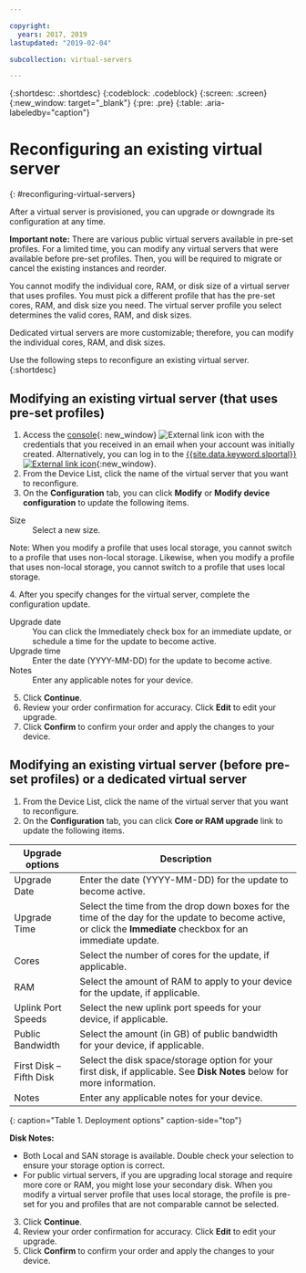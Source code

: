 ```yaml
---

copyright:
  years: 2017, 2019
lastupdated: "2019-02-04"

subcollection: virtual-servers

---
```


{:shortdesc: .shortdesc}
{:codeblock: .codeblock}
{:screen: .screen}
{:new_window: target="_blank"}
{:pre: .pre}
{:table: .aria-labeledby="caption"}


# Reconfiguring an existing virtual server
{: #reconfiguring-virtual-servers}

After a virtual server is provisioned, you can upgrade or downgrade its configuration at any time.  

**Important note:** There are various public virtual servers available in pre-set profiles. For a limited time, you can modify any virtual servers that were available before pre-set profiles. Then, you will be required to migrate or cancel the existing instances and reorder.

You cannot modify the individual core, RAM, or disk size of a virtual server that uses profiles. You must pick a different profile that has the pre-set cores, RAM, and disk size you need. The virtual server profile you select determines the valid cores, RAM, and disk sizes.  

Dedicated virtual servers are more customizable; therefore, you can modify the individual cores, RAM, and disk sizes.

Use the following steps to reconfigure an existing virtual server.
{:shortdesc}

## Modifying an existing virtual server (that uses pre-set profiles)
1. Access the [console](https://cloud.ibm.com/classic?){: new_window} ![External link icon](../icons/launch-glyph.svg "External link icon") with the credentials that you received in an email when your account was initially created. Alternatively, you can log in to the [{{site.data.keyword.slportal}} ![External link icon](../../icons/launch-glyph.svg "External link icon")](https://control.softlayer.com/){:new_window}. 
2. From the Device List, click the name of the virtual server that you want to reconfigure.
3. On the **Configuration** tab, you can click **Modify** or **Modify device configuration** to update the following items.
  <dl>
  <dt>Size</dt>
  <dd>Select a new size.</dd>
  <p><note>Note: When you modify a profile that uses local storage, you cannot switch to a profile that uses non-local storage. Likewise, when you modify a profile that uses non-local storage, you cannot switch to a profile that uses local storage.
  </note></p>
  </dl>
4. After you specify changes for the virtual server, complete the configuration update.
  <dl>

  <dt>Upgrade date</dt>
  <dd>You can click the Immediately check box for an immediate update, or schedule a time for the update to become active.</dd>

  <dt>Upgrade time</dt>
  <dd>Enter the date (YYYY-MM-DD) for the update to become active.</dd>

  <dt>Notes</dt>
  <dd>Enter any applicable notes for your device. </dd>
  </dl>

5. Click **Continue**.
6. Review your order confirmation for accuracy.  Click **Edit** to edit your upgrade.
7. Click **Confirm** to confirm your order and apply the changes to your device.

## Modifying an existing virtual server (before pre-set profiles) or a dedicated virtual server
1. From the Device List, click the name of the virtual server that you want to reconfigure.
2. On the **Configuration** tab, you can click **Core or RAM upgrade** link to update the following items.

|   Upgrade options       |  Description                                                                                                |
| ----------------------- | ----------------------------------------------------------------------------------------------------------- |
| Upgrade Date            | Enter the date (YYYY-MM-DD) for the update to become active.                                                |
| Upgrade Time            | Select the time from the drop down boxes for the time of the day for the update to become active, or click the **Immediate** checkbox for an immediate update.                                                                                        |
| Cores                   | Select the number of cores for the update, if applicable. |
| RAM                     | Select the amount of RAM to apply to your device for the update, if applicable.   |
| Uplink Port Speeds      | Select the new uplink port speeds for your device, if applicable. |
| Public Bandwidth        | Select the amount (in GB) of public bandwidth for your device, if applicable.   |
| First Disk – Fifth Disk | Select the disk space/storage option for your first disk, if applicable. See **Disk Notes** below for more information.                                                                                                                               |
| Notes                   | Enter any applicable notes for your device.                                                                 |
{: caption="Table 1. Deployment options" caption-side="top"}   

  **Disk Notes:**
  * Both Local and SAN storage is available.  Double check your selection to ensure your storage option is correct.
  * For public virtual servers, if you are upgrading local storage and require more core or RAM, you might lose your secondary disk. When you modify a virtual server profile that uses local storage, the profile is pre-set for you and profiles that are not comparable cannot be selected.
3. Click **Continue**.
4. Review your order confirmation for accuracy.  Click **Edit** to edit your upgrade.
5. Click **Confirm** to confirm your order and apply the changes to your device.
